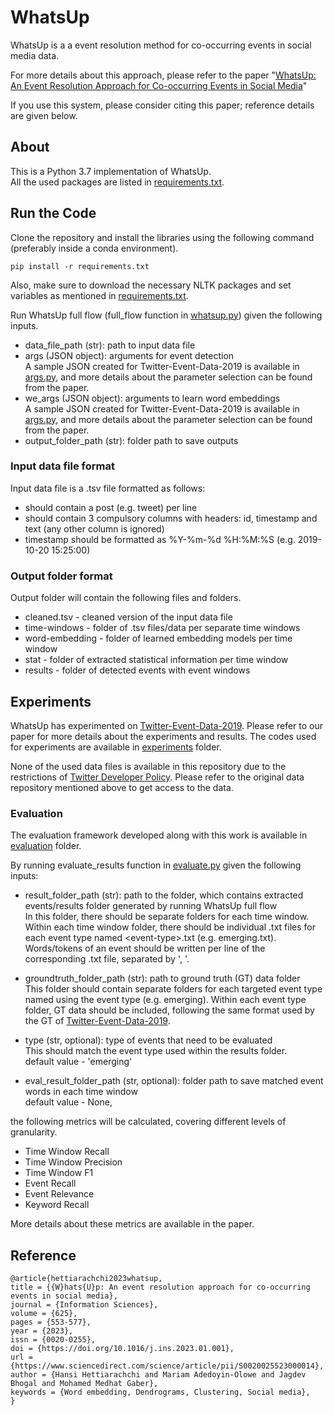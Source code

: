 # WhatsUp

WhatsUp is a a event resolution method for co-occurring events in social media data. 

For more details about this approach, please refer to the paper "[WhatsUp: An Event Resolution Approach for Co-occurring Events in Social 
Media](https://www.sciencedirect.com/science/article/pii/S0020025523000014)"

If you use this system, please consider citing this paper; reference details are given below.

## About
This is a Python 3.7 implementation of WhatsUp. <br>
All the used packages are listed in [requirements.txt](https://github.com/HHansi/WhatsUp/blob/master/requirements.txt).

## Run the Code
Clone the repository and install the libraries using the following command (preferably inside a conda environment).
```
pip install -r requirements.txt
```
Also, make sure to download the necessary NLTK packages and set variables as mentioned in [requirements.txt](https://github.com/HHansi/WhatsUp/blob/master/requirements.txt).

Run WhatsUp full flow (full_flow function in [whatsup.py](https://github.com/HHansi/WhatsUp/blob/master/algo/whatsup.py)) given the following inputs.
* data_file_path (str): path to input data file
* args (JSON object): arguments for event detection <br>
A sample JSON created for Twitter-Event-Data-2019 is available in [args.py](https://github.com/HHansi/WhatsUp/blob/master/experiments/twitter_event_data_2019/args.py), and more details about the parameter selection can be found from the paper.
* we_args (JSON object): arguments to learn word embeddings <br>
A sample JSON created for Twitter-Event-Data-2019 is available in [args.py](https://github.com/HHansi/WhatsUp/blob/master/experiments/twitter_event_data_2019/args.py), and more details about the parameter selection can be found from the paper.
* output_folder_path (str): folder path to save outputs

### Input data file format
Input data file is a .tsv file formatted as follows:

* should contain a post (e.g. tweet) per line
* should contain 3 compulsory columns with headers: id, timestamp and text (any other column is ignored)
* timestamp should be formatted as %Y-%m-%d %H:%M:%S (e.g. 2019-10-20 15:25:00)

### Output folder format

Output folder will contain the following files and folders.

* cleaned.tsv - cleaned version of the input data file
* time-windows - folder of .tsv files/data per separate time windows
* word-embedding - folder of learned embedding models per time window
* stat - folder of extracted statistical information per time window
* results - folder of detected events with event windows

## Experiments
WhatsUp has experimented on [Twitter-Event-Data-2019](https://github.com/HHansi/Twitter-Event-Data-2019). Please refer to 
our paper for more details about the experiments and results. The codes used for experiments are available in 
[experiments](https://github.com/HHansi/WhatsUp/tree/master/experiments) folder.

None of the used data files is available in this repository due to the restrictions of [Twitter Developer Policy](https://developer.twitter.com/en/developer-terms/agreement-and-policy).
Please refer to the original data repository mentioned above to get access to the data.

### Evaluation
The evaluation framework developed along with this work is available in [evaluation](https://github.com/HHansi/WhatsUp/tree/master/experiments/twitter_event_data_2019/evaluation) folder.

By running evaluate_results function in [evaluate.py](https://github.com/HHansi/WhatsUp/blob/master/experiments/twitter_event_data_2019/evaluation/evaluate.py) given the following inputs:
* result_folder_path (str): path to the folder, which contains extracted events/results folder generated by running WhatsUp full flow <br>
In this folder, there should be separate folders for each time window. Within each time window folder, there should be individual .txt files for each event type named \<event-type\>.txt (e.g. emerging.txt).
Words/tokens of an event should be written per line of the corresponding .txt file, separated by ', '.

* groundtruth_folder_path (str): path to ground truth (GT) data folder <br>
This folder should contain separate folders for each targeted event type named using the event type (e.g. emerging). 
Within each event type folder, GT data should be included, following the same format used by the GT of [Twitter-Event-Data-2019](https://github.com/HHansi/Twitter-Event-Data-2019).

* type (str, optional): type of events that need to be evaluated <br>
This should match the event type used within the results folder. <br>
default value - 'emerging'

* eval_result_folder_path (str, optional): folder path to save matched event words in each time window <br>
default value - None,

the following metrics will be calculated, covering different levels of granularity.
* Time Window Recall
* Time Window Precision
* Time Window F1
* Event Recall
* Event Relevance
* Keyword Recall

More details about these metrics are available in the paper.

## Reference
```
@article{hettiarachchi2023whatsup,
title = {{W}hats{U}p: An event resolution approach for co-occurring events in social media},
journal = {Information Sciences},
volume = {625},
pages = {553-577},
year = {2023},
issn = {0020-0255},
doi = {https://doi.org/10.1016/j.ins.2023.01.001},
url = {https://www.sciencedirect.com/science/article/pii/S0020025523000014},
author = {Hansi Hettiarachchi and Mariam Adedoyin-Olowe and Jagdev Bhogal and Mohamed Medhat Gaber},
keywords = {Word embedding, Dendrograms, Clustering, Social media},
}
```
